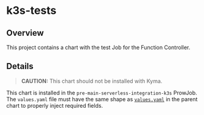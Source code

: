 # k3s-tests

## Overview

This project contains a chart with the test Job for the Function Controller.

## Details

> **CAUTION:** This chart should not be installed with Kyma.

This chart is installed in the `pre-main-serverless-integration-k3s` ProwJob. The `values.yaml` file must have the same shape as [`values.yaml`](../../values.yaml) in the parent chart to properly inject required fields.
